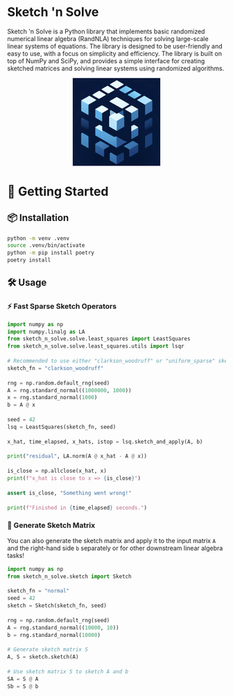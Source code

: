 # Sketch 'n Solve

Sketch 'n Solve is a Python library that implements basic randomized numerical linear algebra (RandNLA) techniques for solving large-scale linear systems of equations. The library is designed to be user-friendly and easy to use, with a focus on simplicity and efficiency. The library is built on top of NumPy and SciPy, and provides a simple interface for creating sketched matrices and solving linear systems using randomized algorithms.

<p align="center">
    <img src="./assets/logo.jpg" style="width: 40%">
</p>

# 🚀 Getting Started 

## 📦 Installation

```bash
python -m venv .venv
source .venv/bin/activate
python -m pip install poetry
poetry install
```

## 🛠️ Usage

### ⚡️ Fast Sparse Sketch Operators

```python
import numpy as np
import numpy.linalg as LA
from sketch_n_solve.solve.least_squares import LeastSquares
from sketch_n_solve.solve.least_squares.utils import lsqr

# Recommended to use either "clarkson_woodruff" or "uniform_sparse" sketching functions for best results out of the box
sketch_fn = "clarkson_woodruff"

rng = np.random.default_rng(seed)
A = rng.standard_normal((1000000, 1000))
x = rng.standard_normal(1000)
b = A @ x

seed = 42
lsq = LeastSquares(sketch_fn, seed)

x_hat, time_elapsed, x_hats, istop = lsq.sketch_and_apply(A, b)

print("residual", LA.norm(A @ x_hat - A @ x))

is_close = np.allclose(x_hat, x)
print(f"x_hat is close to x => {is_close}")

assert is_close, "Something went wrong!"

print(f"Finished in {time_elapsed} seconds.")
```

### 🎨 Generate Sketch Matrix

You can also generate the sketch matrix and apply it to the input matrix `A` and the right-hand side `b` separately or for other downstream linear algebra tasks!

```python
import numpy as np
from sketch_n_solve.sketch import Sketch

sketch_fn = "normal"
seed = 42
sketch = Sketch(sketch_fn, seed)

rng = np.random.default_rng(seed)
A = rng.standard_normal((10000, 10))
b = rng.standard_normal(10000)

# Generate sketch matrix S
A, S = sketch.sketch(A)

# Use sketch matrix S to sketch A and b
SA = S @ A
Sb = S @ b
```

